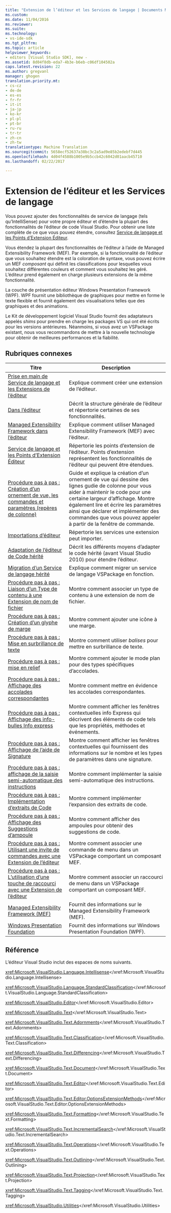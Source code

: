 ```yaml
---
title: "Extension de l’éditeur et les Services de langage | Documents Microsoft"
ms.custom: 
ms.date: 11/04/2016
ms.reviewer: 
ms.suite: 
ms.technology:
- vs-ide-sdk
ms.tgt_pltfrm: 
ms.topic: article
helpviewer_keywords:
- editors [Visual Studio SDK], new -
ms.assetid: 8d04f8db-eda7-4b3e-b6eb-c06df104502a
caps.latest.revision: 22
ms.author: gregvanl
manager: ghogen
translation.priority.mt:
- cs-cz
- de-de
- es-es
- fr-fr
- it-it
- ja-jp
- ko-kr
- pl-pl
- pt-br
- ru-ru
- tr-tr
- zh-cn
- zh-tw
translationtype: Machine Translation
ms.sourcegitcommit: 5658ecf52637a38bc3c2a5ad9e85b2edebf7d445
ms.openlocfilehash: 4d04f4588b1005e9b5ccb42c6042d01aacb45710
ms.lasthandoff: 02/22/2017

---
```

# <a name="extending-the-editor-and-language-services"></a>Extension de l’éditeur et les Services de langage
Vous pouvez ajouter des fonctionnalités de service de langage (tels qu’IntelliSense) pour votre propre éditeur et d’étendre la plupart des fonctionnalités de l’éditeur de code Visual Studio.  Pour obtenir une liste complète de ce que vous pouvez étendre, consultez [Service de langage et les Points d’Extension Éditeur](../extensibility/language-service-and-editor-extension-points.md).  
  
 Vous étendez la plupart des fonctionnalités de l’éditeur à l’aide de Managed Extensibility Framework (MEF). Par exemple, si la fonctionnalité de l’éditeur que vous souhaitez étendre est la coloration de syntaxe, vous pouvez écrire un MEF *composant* qui définit les classifications pour lesquelles vous souhaitez différentes couleurs et comment vous souhaitez les géré. L’éditeur prend également en charge plusieurs extensions de la même fonctionnalité.  
  
 La couche de présentation éditeur Windows Presentation Framework (WPF). WPF fournit une bibliothèque de graphiques pour mettre en forme le texte flexible et fournit également des visualisations telles que des graphiques et des animations.  
  
 Le Kit de développement logiciel Visual Studio fournit des adaptateurs appelés *shims* pour prendre en charge les packages VS qui ont été écrits pour les versions antérieures. Néanmoins, si vous avez un VSPackage existant, nous vous recommandons de mettre à la nouvelle technologie pour obtenir de meilleures performances et la fiabilité.  
  
## <a name="related-topics"></a>Rubriques connexes  
  
|Titre|Description|  
|-----------|-----------------|  
|[Prise en main de Service de langage et les Extensions de l’éditeur](../extensibility/getting-started-with-language-service-and-editor-extensions.md)|Explique comment créer une extension de l’éditeur.|  
|[Dans l’éditeur](../extensibility/inside-the-editor.md)|Décrit la structure générale de l’éditeur et répertorie certaines de ses fonctionnalités.|  
|[Managed Extensibility Framework dans l’éditeur](../extensibility/managed-extensibility-framework-in-the-editor.md)|Explique comment utiliser Managed Extensibility Framework (MEF) avec l’éditeur.|  
|[Service de langage et les Points d’Extension Éditeur](../extensibility/language-service-and-editor-extension-points.md)|Répertorie les points d’extension de l’éditeur. Points d’extension représentent les fonctionnalités de l’éditeur qui peuvent être étendues.|  
|[Procédure pas à pas : Création d’un ornement de vue, les commandes et paramètres (repères de colonne)](../extensibility/walkthrough-creating-a-view-adornment-commands-and-settings-column-guides.md)|Guide et explique la création d’un ornement de vue qui dessine des lignes gudie de colonne pour vous aider à maintenir le code pour une certaine largeur d’affichage.  Montre également lire et écrire les paramètres ainsi que déclarer et implémenter des commandes que vous pouvez appeler à partir de la fenêtre de commande.|  
|[Importations d’éditeur](../extensibility/editor-imports.md)|Répertorie les services une extension peut importer.|  
|[Adaptation de l’éditeur de Code hérité](../extensibility/adapting-legacy-code-to-the-editor.md)|Décrit les différents moyens d’adapter le code hérité (avant Visual Studio 2010) pour étendre l’éditeur.|  
|[Migration d’un Service de langage hérité](../extensibility/internals/migrating-a-legacy-language-service.md)|Explique comment migrer un service de langage VSPackage en fonction.|  
|[Procédure pas à pas : Liaison d’un Type de contenu à une Extension de nom de fichier](../extensibility/walkthrough-linking-a-content-type-to-a-file-name-extension.md)|Montre comment associer un type de contenu à une extension de nom de fichier.|  
|[Procédure pas à pas : Création d’un glyphe de marge](../extensibility/walkthrough-creating-a-margin-glyph.md)|Montre comment ajouter une icône à une marge.|  
|[Procédure pas à pas : Mise en surbrillance de texte](../extensibility/walkthrough-highlighting-text.md)|Montre comment utiliser *balises* pour mettre en surbrillance de texte.|  
|[Procédure pas à pas : mise en relief](../extensibility/walkthrough-outlining.md)|Montre comment ajouter le mode plan pour des types spécifiques d’accolades.|  
|[Procédure pas à pas : Affichage des accolades correspondantes](../extensibility/walkthrough-displaying-matching-braces.md)|Montre comment mettre en évidence les accolades correspondantes.|  
|[Procédure pas à pas : Affichage des info-bulles Info express](../extensibility/walkthrough-displaying-quickinfo-tooltips.md)|Montre comment afficher les fenêtres contextuelles info Express qui décrivent des éléments de code tels que les propriétés, méthodes et événements.|  
|[Procédure pas à pas : Affichage de l’aide de Signature](../extensibility/walkthrough-displaying-signature-help.md)|Montre comment afficher les fenêtres contextuelles qui fournissent des informations sur le nombre et les types de paramètres dans une signature.|  
|[Procédure pas à pas : affichage de la saisie semi-automatique des instructions](../extensibility/walkthrough-displaying-statement-completion.md)|Montre comment implémenter la saisie semi-automatique des instructions.|  
|[Procédure pas à pas : Implémentation d’extraits de Code](../extensibility/walkthrough-implementing-code-snippets.md)|Montre comment implémenter l’expansion des extraits de code.|  
|[Procédure pas à pas : Affichage des Suggestions d’ampoule](../extensibility/walkthrough-displaying-light-bulb-suggestions.md)|Montre comment afficher des ampoules pour obtenir des suggestions de code.|  
|[Procédure pas à pas : Utilisant une invite de commandes avec une Extension de l’éditeur](../extensibility/walkthrough-using-a-shell-command-with-an-editor-extension.md)|Montre comment associer une commande de menu dans un VSPackage comportant un composant MEF.|  
|[Procédure pas à pas : L’utilisation d’une touche de raccourci avec une Extension de l’éditeur](../extensibility/walkthrough-using-a-shortcut-key-with-an-editor-extension.md)|Montre comment associer un raccourci de menu dans un VSPackage comportant un composant MEF.|  
|[Managed Extensibility Framework (MEF)](http://msdn.microsoft.com/Library/6c61b4ec-c6df-4651-80f1-4854f8b14dde)|Fournit des informations sur le Managed Extensibility Framework (MEF).|  
|[Windows Presentation Foundation](http://msdn.microsoft.com/Library/f667bd15-2134-41e9-b4af-5ced6fafab5d)|Fournit des informations sur Windows Presentation Foundation (WPF).|  
  
## <a name="reference"></a>Référence  
 L’éditeur Visual Studio inclut des espaces de noms suivants.  
  
 <xref:Microsoft.VisualStudio.Language.Intellisense></xref:Microsoft.VisualStudio.Language.Intellisense>  
  
 <xref:Microsoft.VisualStudio.Language.StandardClassification></xref:Microsoft.VisualStudio.Language.StandardClassification>  
  
 <xref:Microsoft.VisualStudio.Editor></xref:Microsoft.VisualStudio.Editor>  
  
 <xref:Microsoft.VisualStudio.Text></xref:Microsoft.VisualStudio.Text>  
  
 <xref:Microsoft.VisualStudio.Text.Adornments></xref:Microsoft.VisualStudio.Text.Adornments>  
  
 <xref:Microsoft.VisualStudio.Text.Classification></xref:Microsoft.VisualStudio.Text.Classification>  
  
 <xref:Microsoft.VisualStudio.Text.Differencing></xref:Microsoft.VisualStudio.Text.Differencing>  
  
 <xref:Microsoft.VisualStudio.Text.Document></xref:Microsoft.VisualStudio.Text.Document>  
  
 <xref:Microsoft.VisualStudio.Text.Editor></xref:Microsoft.VisualStudio.Text.Editor>  
  
 <xref:Microsoft.VisualStudio.Text.Editor.OptionsExtensionMethods></xref:Microsoft.VisualStudio.Text.Editor.OptionsExtensionMethods>  
  
 <xref:Microsoft.VisualStudio.Text.Formatting></xref:Microsoft.VisualStudio.Text.Formatting>  
  
 <xref:Microsoft.VisualStudio.Text.IncrementalSearch></xref:Microsoft.VisualStudio.Text.IncrementalSearch>  
  
 <xref:Microsoft.VisualStudio.Text.Operations></xref:Microsoft.VisualStudio.Text.Operations>  
  
 <xref:Microsoft.VisualStudio.Text.Outlining></xref:Microsoft.VisualStudio.Text.Outlining>  
  
 <xref:Microsoft.VisualStudio.Text.Projection></xref:Microsoft.VisualStudio.Text.Projection>  
  
 <xref:Microsoft.VisualStudio.Text.Tagging></xref:Microsoft.VisualStudio.Text.Tagging>  
  
 <xref:Microsoft.VisualStudio.Utilities></xref:Microsoft.VisualStudio.Utilities>
